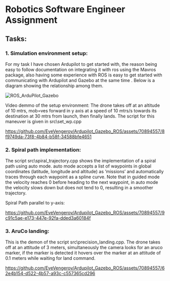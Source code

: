 # Robotics Software Engineer Assignment

## Tasks:
### 1. Simulation environment setup:
For my task I have chosen Ardupilot to get started with, the reason being easy to follow documentation on integrating it with ros using the Mavros package, also having some experience with ROS is easy to get started with communicating with Ardupilot and Gazebo at the same time . Below is a diagram showing the relationship among them.

![ROS_ArduPilot_Gazebo](https://github.com/EveVengerov/Ardupilot_Gazebo_ROS/assets/70894557/b73222fb-f6d2-426e-b007-0bfaf2255682)

Video demmo of the setup environment: 
The drone takes off at an altitude of 10 mtrs, mob=ves forward in y axis at a speed of 10 mtrs/s towards its destination at 30 mtrs from launch, then finally lands.
The script for this maneuver is given in src\set_wp.cpp

https://github.com/EveVengerov/Ardupilot_Gazebo_ROS/assets/70894557/8f9749da-73f8-4b84-b58f-34588bfe4651


### 2. Spiral path implementation:

The script src\spiral_trajectory.cpp shows the implementation of a spiral path using auto mode. auto mode accepts a list of waypoints in global coordinates (latitude, longitude and altitude) as ‘missions’ and automatically traces through each waypoint as a spline curve. Note that in guided mode the velocity reaches 0 before heading to the next waypoint, in auto mode the velocity slows down but does not tend to 0, resulting in a smoother trajectory. 

Spiral Path parallel to y-axis:


https://github.com/EveVengerov/Ardupilot_Gazebo_ROS/assets/70894557/9c91c5ae-e173-447e-92fa-dded3a60184f


### 3. AruCo landing:

This is the demon of the script src\precision_landing.cpp. The drone takes off at an attitude of 3 meters, simultaneously the camera looks for an aruco marker, if the marker is detected it hovers over the marker at an attitude of 0.1 meters while waiting for land command. 


https://github.com/EveVengerov/Ardupilot_Gazebo_ROS/assets/70894557/62e4b154-d522-4b57-a93c-c557365cd296



